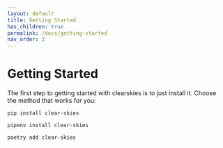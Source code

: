 ```yaml
---
layout: default
title: Getting Started
has_children: true
permalink: /docs/getting-started
nav_order: 3
---
```


# Getting Started

The first step to getting started with clearskies is to just install it.  Choose the method that works for you:

```
pip install clear-skies
```

```
pipenv install clear-skies
```

```
poetry add clear-skies
```

